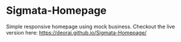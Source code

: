 # Sigmata-Homepage
Simple responsive homepage using mock business.
Checkout the live version here:  https://deorai.github.io/Sigmata-Homepage/
